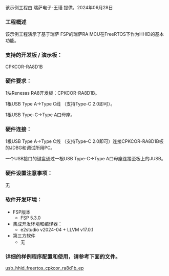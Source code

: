 该示例工程由 瑞萨电子-王瑾 提供，2024年06月28日

### 工程概述

该示例工程演示了基于瑞萨 FSP的瑞萨RA MCU在FreeRTOS下作为HHID的基本功能。

### 支持的开发板 / 演示板：

CPKCOR-RA8D1B
   
### 硬件要求：

1块Renesas RA8开发板：CPKCOR-RA8D1B。

1根USB Type A->Type C线 （支持Type-C 2.0即可）。

1根USB Type-C->Type A口母座。

### 硬件连接：

1根USB Type A->Type C线 （支持Type-C 2.0即可）连接CPKCOR-RA8D1B板的JDBG和调试所用PC。

一个USB接口的键盘通过一根USB Type-C->Type A口母座连接至板上的JUSB。

### 硬件设置注意事项：

无

### 软件开发环境：
   
* FSP版本
  * FSP 5.3.0
* 集成开发环境和编译器：
  * e2studio v2024-04 + LLVM v17.0.1
* 第三方软件
  * 无 
	   

### 详细的样例程序配置和使用，请参考下面的文件。

[usb_hhid_freertos_cpkcor_ra8d1b_ep](usb_hhid_freertos_cpkcor_ra8d1b_ep.md)
